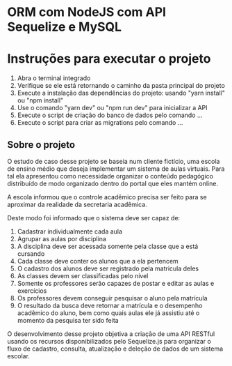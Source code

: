 # ORM com NodeJS com API Sequelize e MySQL

# Instruções para executar o projeto

<ol>
    <li>Abra o terminal integrado</li>
    <li>Verifique se ele está retornando o caminho da pasta principal do projeto</li>
    <li>Execute a instalação das dependências do projeto: usando "yarn install" ou "npm install"</li>
    <li>Use o comando "yarn dev" ou "npm run dev" para inicializar a API</li>
    <li>Execute o script de criação do banco de dados pelo comando ...</li>
    <li>Execute o script para criar as migrations pelo comando ...</li>
</ol>

## Sobre o projeto
<p>O estudo de caso desse projeto se baseia num cliente fictício, uma escola de ensino médio que deseja implementar um sistema de aulas virtuais. Para tal ela apresentou como necessidade organizar o conteúdo pedagógico distribuído de modo organizado dentro do portal que eles mantém online.</p>
<p>A escola informou que o controle acadêmico precisa ser feito para se aproximar da realidade da secretaria acadêmica.</p>
<p>Deste modo foi informado que o sistema deve ser capaz de:</p>
<ol>
    <li>Cadastrar individualmente cada aula</li>
    <li>Agrupar as aulas por disciplina</li>
    <li>A disciplina deve ser acessada somente pela classe que a está cursando</li>
    <li>Cada classe deve conter os alunos que a ela pertencem</li>
    <li>O cadastro dos alunos deve ser registrado pela matricula deles</li>
    <li>As classes devem ser classificadas pelo nível</li>
    <li>Somente os professores serão capazes de postar e editar as aulas e exercícios</li>
    <li>Os professores devem conseguir pesquisar o aluno pela matrícula</li>
    <li>O resultado da busca deve retornar a matrícula e o desempenho acadêmico do aluno, bem como quais aulas ele já assistiu até o momento da pesquisa ter sido feita</li>
</ol>
<p>O desenvolvimento desse projeto objetiva a criação de uma API RESTful usando os recursos disponibilizados pelo Sequelize.js para organizar o fluxo de cadastro, consulta, atualização e deleção de dados de um sistema escolar.</p>
